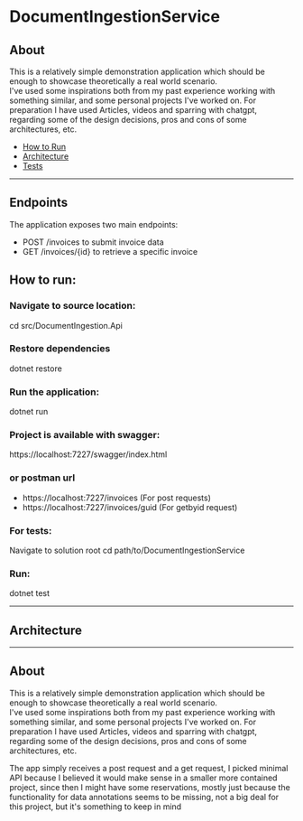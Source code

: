 # DocumentIngestionService

## About
This is a relatively simple demonstration application which should be enough to showcase theoretically a real world scenario.  
I've used some inspirations both from my past experience working with something similar, and some personal projects I've worked on. 
For preparation I have used Articles, videos and sparring with chatgpt, regarding some of the design decisions, pros and cons of some architectures, etc.
- [How to Run](#how-to-run)
- [Architecture](#architecture)
- [Tests](#tests)


---

## Endpoints
The application exposes two main endpoints:
* POST /invoices to submit invoice data
* GET /invoices/{id} to retrieve a specific invoice

##

## How to run: 

### Navigate to source location:
cd src/DocumentIngestion.Api

### Restore dependencies 
dotnet restore

### Run the application:
dotnet run

### Project is available with swagger:
https://localhost:7227/swagger/index.html

### or postman url
* https://localhost:7227/invoices (For post requests)
* https://localhost:7227/invoices/guid (For getbyid request)

### For tests:
Navigate to solution root
cd path/to/DocumentIngestionService

### Run:
dotnet test

---

## Architecture

---

## About
This is a relatively simple demonstration application which should be enough to showcase theoretically a real world scenario.  
I've used some inspirations both from my past experience working with something similar, and some personal projects I've worked on. 
For preparation I have used Articles, videos and sparring with chatgpt, regarding some of the design decisions, pros and cons of some architectures, etc.

The app simply receives a post request and a get request, I picked minimal API because I believed it would make sense in a smaller more contained project, since then
I might have some reservations, mostly just because the functionality for data annotations seems to be missing, not a big deal for this project, but it's something to keep in mind
